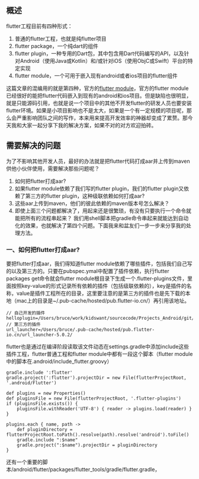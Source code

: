 ## 概述
flutter工程目前有四种形式：
1. 普通的flutter工程，也就是纯flutter项目
2. flutter package，一个纯dart的组件
3. flutter plugin，一种专用的Dart包，其中包含用Dart代码编写的API，以及针对Android（使用Java或Kotlin）和/或针对iOS（使用ObjC或Swift）平台的特定实现
4. flutter module，一个可用于嵌入现有android或者ios项目的flutter组件

这篇文章的混编用的就是第四种，官方的[flutter module](https://github.com/flutter/flutter/wiki/Add-Flutter-to-existing-apps)，官方的flutter module已经很好的能把flutter代码嵌入到现有的android和ios项目。但是缺陷也很明显，就是只能源码引用，也就是说一个项目中的其他不开发flutter的研发人员也要安装flutter环境。如果是小项目影响也不是太大，如果是一个有一定规模的项目呢，那么会严重影响团队之间的写作，本来用来提高开发效率的神器却变成了累赘。那今天我和大家一起分享下我的解决方案，如果不对的对方欢迎拍砖。

## 需要解决的问题
为了不影响其他开发人员，最好的办法就是把flutter代码打成aar并上传到maven供他小伙伴使用，需要解决那些问题呢？  
1. 如何把flutter打成aar?
2. 如果flutter module依赖了我们写的flutter plugin，我们的flutter plugin又依赖了第三方的flutter plugin，这种级联依赖如何打成aar?
3. 这些aar上传到maven，他们的彼此依赖的maven版本号怎么解决？
4. 即使上面三个问题都解决了，用起来还是很繁琐，有没有只要执行一个命令就能把所有的流程串起来？
我们用shell脚本把gradle命令串起来就能达到自动化的效果，也就解决了第四个问题。下面我来和盆友们一步一步来分享我的处理方法。

### 一、如何把flutter打成aar?

要把flutter打成aar，我们得知道flutter module依赖了哪些插件，包括我们自己写的以及第三方的。只要在pubspec.ymal中配置了插件依赖，执行flutter packages get命令就会flutter module根目录下生成一个.flutter-plugins文件，里面按照key-value的形式记录所有依赖的插件（包括级联依赖的），key是插件的名称，value是插件工程所在的目录，这里要注意的是第三方的插件也是先下载的本地（mac上的目录是~/.pub-cache/hosted/pub.flutter-io.cn/）再引用该地址。

```
// 自己开发的插件
helloplugin=/Users/bruce/work/kidswant/sourcecode/Projects_Android/git/flutter/helloplugin/
// 第三方的插件
url_launcher=/Users/bruce/.pub-cache/hosted/pub.flutter-io.cn/url_launcher-5.0.2/
```
flutter也是通过在编译阶段读取该文件动态在settings.gradle中添加include这些插件工程，flutter普通工程和flutter module中都有一段这个脚本（flutter module中的脚本在.android/include_flutter.groovy）

```
gradle.include ':flutter'
gradle.project(':flutter').projectDir = new File(flutterProjectRoot, '.android/Flutter')

def plugins = new Properties()
def pluginsFile = new File(flutterProjectRoot, '.flutter-plugins')
if (pluginsFile.exists()) {
    pluginsFile.withReader('UTF-8') { reader -> plugins.load(reader) }
}

plugins.each { name, path ->
    def pluginDirectory = flutterProjectRoot.toPath().resolve(path).resolve('android').toFile()
    gradle.include ":$name"
    gradle.project(":$name").projectDir = pluginDirectory
}
```
还有一个重要的脚本/android/flutter/packages/flutter_tools/gradle/flutter.gradle，









